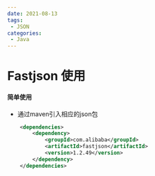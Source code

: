 ```yaml
---
date: 2021-08-13
tags:
 - JSON
categories: 
 - Java
---
```

# Fastjson 使用

#### 简单使用

- 通过maven引入相应的json包

```xml
    <dependencies>
        <dependency>
            <groupId>com.alibaba</groupId>
            <artifactId>fastjson</artifactId>
            <version>1.2.49</version>
        </dependency>
    </dependencies>
```

